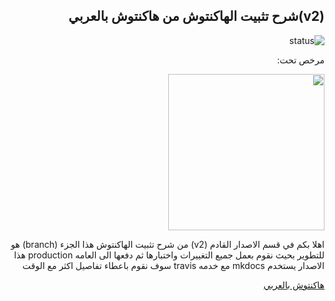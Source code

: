 <div dir="rtl">

## (v2)شرح تثبيت الهاكنتوش من هاكنتوش بالعربي

![status](https://api.travis-ci.com/ARhackintosh/ARtutorial.svg?branch=v2-dev)

مرخص تحت:

<img src="https://topologic.app/wp-content/uploads/2019/01/AGPLv3-Logo.png"  width="250">


اهلا بكم في قسم الاصدار القادم (v2) من شرح تثبيت الهاكنتوش
هذا الجزء (branch) هو للتطوير 
بحيث نقوم بعمل جميع التغييرات واختبارها ثم دفعها الى العامه production
هذا الاصدار يستخدم mkdocs مع خدمه travis
سوف نقوم باعطاء تفاصيل اكثر مع الوقت


[هاكنتوش بالعربي](هاكنتوش.com)
</div>
